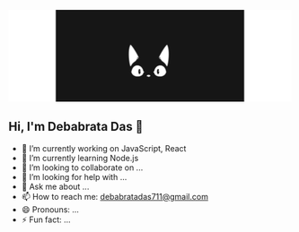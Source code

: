 ![](cover-img.gif)

## Hi, I'm Debabrata Das 👋

<!--
**dev-debabrata/dev-debabrata** is a ✨ _special_ ✨ repository because its `README.md` (this file) appears on your GitHub profile.

Here are some ideas to get you started:
-->

- 🔭 I’m currently working on JavaScript, React
- 🌱 I’m currently learning Node.js
- 👯 I’m looking to collaborate on ...
- 🤔 I’m looking for help with ...
- 💬 Ask me about ...
- 📫 How to reach me: debabratadas711@gmail.com
- 😄 Pronouns: ...
- ⚡ Fun fact: ...
